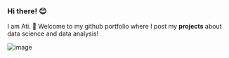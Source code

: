 ### Hi there! :blush:
 I am Ati. :wave: Welcome to my github portfolio where I post my **projects** about data science and data analysis!

![image](https://user-images.githubusercontent.com/89580600/130994527-f4cb04c5-d1d8-4b27-98ae-35000495954f.png)

<!--
**SomodiAttila/SomodiAttila** is a ✨ _special_ ✨ repository because its `README.md` (this file) appears on your GitHub profile.

Here are some ideas to get you started:

- 🔭 I’m currently working on ...
- 🌱 I’m currently learning ...
- 👯 I’m looking to collaborate on ...
- 🤔 I’m looking for help with ...
- 💬 Ask me about ...
- 📫 How to reach me: ...
- 😄 Pronouns: ...
- ⚡ Fun fact: ...
-->
